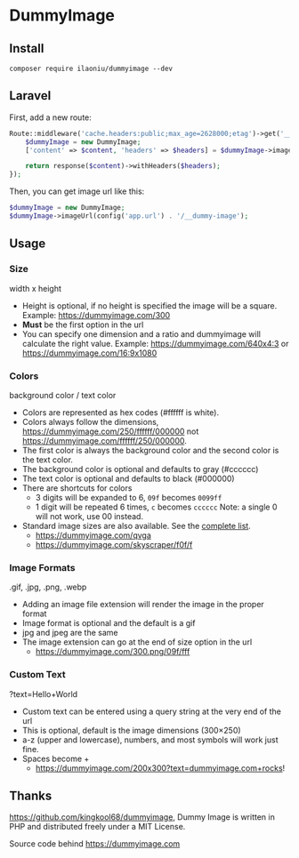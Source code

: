 # DummyImage

## Install

```
composer require ilaoniu/dummyimage --dev
```

## Laravel

First, add a new route:

```php
Route::middleware('cache.headers:public;max_age=2628000;etag')->get('__dummy-image/{size}/{bgColor?}/{textColor?}', function (Request $request, string $size, ?string $bgColor = null, ?string $textColor = null) {
    $dummyImage = new DummyImage;
    ['content' => $content, 'headers' => $headers] = $dummyImage->image($size, $bgColor, $textColor, $request->query('text'));

    return response($content)->withHeaders($headers);
});
```

Then, you can get image url like this:

```php
$dummyImage = new DummyImage;
$dummyImage->imageUrl(config('app.url') . '/__dummy-image');
```

## Usage

<a name="size"></a>

### Size

width x height

-   Height is optional, if no height is specified the image will be a square. Example: https://dummyimage.com/300
-   **Must** be the first option in the url
-   You can specify one dimension and a ratio and dummyimage will calculate the right value. Example: https://dummyimage.com/640x4:3 or https://dummyimage.com/16:9x1080

<a name="color"></a>

### Colors

background color / text color

-   Colors are represented as hex codes (#ffffff is white).
-   Colors always follow the dimensions, https://dummyimage.com/250/ffffff/000000 not https://dummyimage.com/ffffff/250/000000.
-   The first color is always the background color and the second color is the text color.
-   The background color is optional and defaults to gray (#cccccc)
-   The text color is optional and defaults to black (#000000)
-   There are shortcuts for colors
    -   3 digits will be expanded to 6, `09f` becomes `0099ff`
    -   1 digit will be repeated 6 times, `c` becomes `cccccc` Note: a single 0 will not work, use 00 instead.
-   Standard image sizes are also available. See the <a href="#standards">complete list</a>.
    -   https://dummyimage.com/qvga
    -   https://dummyimage.com/skyscraper/f0f/f

<a name="format"></a>

### Image Formats

.gif, .jpg, .png, .webp

-   Adding an image file extension will render the image in the proper format
-   Image format is optional and the default is a gif
-   jpg and jpeg are the same
-   The image extension can go at the end of size option in the url
    -   https://dummyimage.com/300.png/09f/fff

<a name="text"></a>

### Custom Text

?text=Hello+World

-   Custom text can be entered using a query string at the very end of the url
-   This is optional, default is the image dimensions (300&times;250)
-   a-z (upper and lowercase), numbers, and most symbols will work just fine.
-   Spaces become +
    -   https://dummyimage.com/200x300?text=dummyimage.com+rocks!

## Thanks

https://github.com/kingkool68/dummyimage, Dummy Image is written in PHP and distributed freely under a MIT License.

Source code behind https://dummyimage.com
